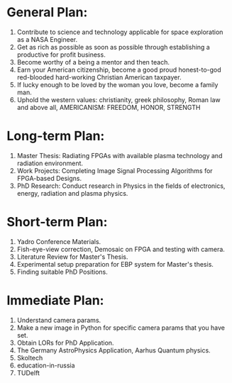 # General Plan:
1) Contribute to science and technology applicable for space exploration as a NASA Engineer.
2) Get as rich as possible as soon as possible through establishing a productive for profit business.
3) Become worthy of a being a mentor and then teach.
4) Earn your American citizenship, become a good proud honest-to-god red-blooded hard-working Christian American taxpayer.
5) If lucky enough to be loved by the woman you love, become a family man. 
6) Uphold the western values: christianity, greek philosophy, Roman law and above all, AMERICANISM: FREEDOM, HONOR, STRENGTH

# Long-term Plan: 
1) Master Thesis: Radiating FPGAs with available plasma technology and radiation environment.
2) Work Projects: Completing Image Signal Processing Algorithms for FPGA-based Designs.
3) PhD Research: Conduct research in Physics in the fields of electronics, energy, radiation and plasma physics.

# Short-term Plan: 
1) Yadro Conference Materials.
2) Fish-eye-view correction, Demosaic on FPGA and testing with camera. 
3) Literature Review for Master's Thesis.
4) Experimental setup preparation for EBP system for Master's thesis. 
5) Finding suitable PhD Positions.

# Immediate Plan: 
1) Understand camera params. 
2) Make a new image in Python for specific camera params that you have set. 
3) Obtain LORs for PhD Application.
4) The Germany AstroPhysics Application, Aarhus Quantum physics. 
5) Skoltech
6) education-in-russia
7) TUDelft